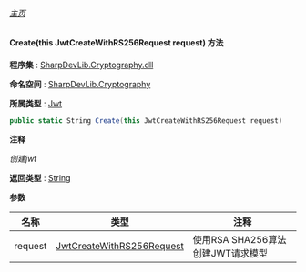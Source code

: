 ###### [主页](./Index.md "主页")

#### Create(this JwtCreateWithRS256Request request) 方法

**程序集** : [SharpDevLib.Cryptography.dll](./SharpDevLib.Cryptography.assembly.md "SharpDevLib.Cryptography.dll")

**命名空间** : [SharpDevLib.Cryptography](./SharpDevLib.Cryptography.namespace.md "SharpDevLib.Cryptography")

**所属类型** : [Jwt](./SharpDevLib.Cryptography.Jwt.md "Jwt")

``` csharp
public static String Create(this JwtCreateWithRS256Request request)
```

**注释**

*创建jwt*



**返回类型** : [String](https://learn.microsoft.com/en-us/dotnet/api/system.string "String")


**参数**

|名称|类型|注释|
|---|---|---|
|request|[JwtCreateWithRS256Request](./SharpDevLib.Cryptography.JwtCreateWithRS256Request.md "JwtCreateWithRS256Request")|使用RSA SHA256算法创建JWT请求模型|


